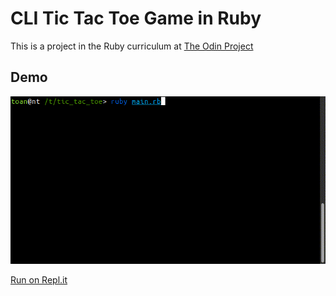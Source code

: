 # CLI Tic Tac Toe Game in Ruby

This is a project in the Ruby curriculum at [The Odin Project](https://www.theodinproject.com/lessons/ruby-tic-tac-toe)

## Demo

![Demo of CLI Tic Tac Toe Game](/demo/demo.gif "Demo of CLI Tic Tac Toe Game")

[Run on Repl.it](https://replit.com/@toannt/tic-tac-toe-ruby)
